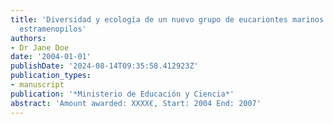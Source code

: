 ```yaml
---
title: 'Diversidad y ecología de un nuevo grupo de eucariontes marinos: los nuevos
  estramenopilos'
authors:
- Dr Jane Doe
date: '2004-01-01'
publishDate: '2024-08-14T09:35:58.412923Z'
publication_types:
- manuscript
publication: '*Ministerio de Educación y Ciencia*'
abstract: 'Amount awarded: XXXX€, Start: 2004 End: 2007'
---
```

